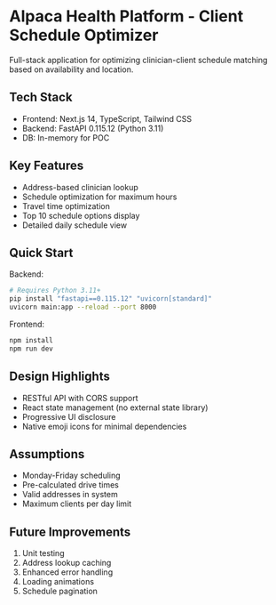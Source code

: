 # Alpaca Health Platform - Client Schedule Optimizer

Full-stack application for optimizing clinician-client schedule matching based on availability and location.

## Tech Stack

- Frontend: Next.js 14, TypeScript, Tailwind CSS
- Backend: FastAPI 0.115.12 (Python 3.11)
- DB: In-memory for POC

## Key Features

- Address-based clinician lookup
- Schedule optimization for maximum hours
- Travel time optimization
- Top 10 schedule options display
- Detailed daily schedule view

## Quick Start

Backend:
```bash
# Requires Python 3.11+
pip install "fastapi==0.115.12" "uvicorn[standard]"
uvicorn main:app --reload --port 8000
```

Frontend:
```bash
npm install
npm run dev
```

## Design Highlights

- RESTful API with CORS support
- React state management (no external state library)
- Progressive UI disclosure
- Native emoji icons for minimal dependencies

## Assumptions

- Monday-Friday scheduling
- Pre-calculated drive times
- Valid addresses in system
- Maximum clients per day limit

## Future Improvements

1. Unit testing
2. Address lookup caching
3. Enhanced error handling
4. Loading animations
5. Schedule pagination


